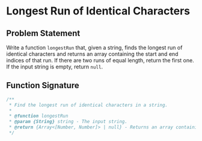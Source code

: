 # Longest Run of Identical Characters

## Problem Statement

Write a function `longestRun` that, given a string, finds the longest run of identical characters and returns an array containing the start and end indices of that run. If there are two runs of equal length, return the first one. If the input string is empty, return `null`.

## Function Signature

```javascript
/**
 * Find the longest run of identical characters in a string.
 *
 * @function longestRun
 * @param {String} string - The input string.
 * @return {Array<[Number, Number]> | null} - Returns an array containing the start and end indices of the longest run or null if no run is found.
 */

